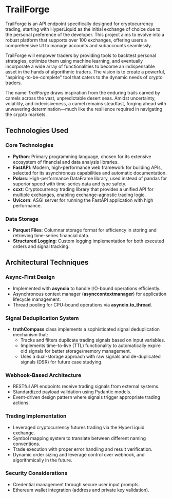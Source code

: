 # TrailForge

TrailForge is an API endpoint specifically designed for cryptocurrency trading, starting with HyperLiquid as the initial exchange of choice due to the personal preference of the developer. This project aims to evolve into a robust platform that supports over 100 exchanges, offering users a comprehensive UI to manage accounts and subaccounts seamlessly.

TrailForge will empower traders by providing tools to backtest personal strategies, optimize them using machine learning, and eventually incorporate a wide array of functionalities to become an indispensable asset in the hands of algorithmic traders. The vision is to create a powerful, "aspiring-to-be-complete" tool that caters to the dynamic needs of crypto traders.

The name *TrailForge* draws inspiration from the enduring trails carved by camels across the vast, unpredictable desert seas. Amidst uncertainty, volatility, and indecisiveness, a camel remains steadfast, forging ahead with unwavering determination—much like the resilience required in navigating the crypto markets.

## Technologies Used

### Core Technologies
- **Python**: Primary programming language, chosen for its extensive ecosystem of financial and data analysis libraries.
- **FastAPI**: Modern, high-performance web framework for building APIs, selected for its asynchronous capabilities and automatic documentation.
- **Polars**: High-performance DataFrame library, used instead of pandas for superior speed with time-series data and type safety.
- **ccxt**: Cryptocurrency trading library that provides a unified API for multiple exchanges, enabling exchange-agnostic trading logic.
- **Uvicorn**: ASGI server for running the FastAPI application with high performance.

### Data Storage
- **Parquet Files**: Columnar storage format for efficiency in storing and retrieving time-series financial data.
- **Structured Logging**: Custom logging implementation for both executed orders and signal tracking.

## Architectural Techniques

### Async-First Design
- Implemented with **asyncio** to handle I/O-bound operations efficiently.
- Asynchronous context manager (**asynccontextmanager**) for application lifecycle management.
- Thread pooling for CPU-bound operations via **asyncio.to_thread**.

### Signal Deduplication System
- **truthCompass** class implements a sophisticated signal deduplication mechanism that:
  - Tracks and filters duplicate trading signals based on input variables.
  - Implements time-to-live (TTL) functionality to automatically expire old signals for better storage/memory management.
  - Uses a dual-storage approach with raw signals and de-duplicated signals (DSR) for future case studying.

### Webhook-Based Architecture
- RESTful API endpoints receive trading signals from external systems.
- Standardized payload validation using Pydantic models.
- Event-driven design pattern where signals trigger appropriate trading actions.

### Trading Implementation
- Leveraged cryptocurrency futures trading via the HyperLiquid exchange.
- Symbol mapping system to translate between different naming conventions.
- Trade execution with proper error handling and result verification.
- Dynamic order sizing and leverage control over webhook, and algorithmically in the future.

### Security Considerations
- Credential management through secure user input prompts.
- Ethereum wallet integration (address and private key validation).